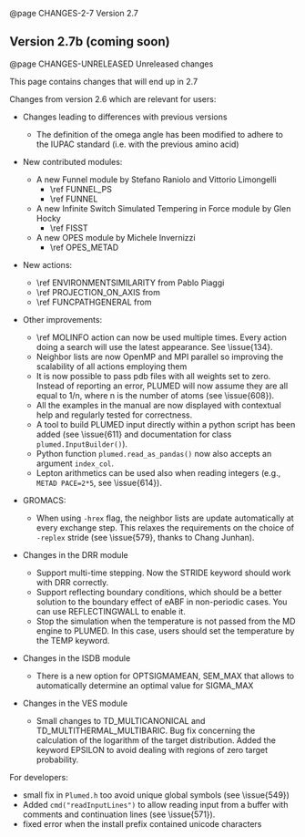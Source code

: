 @page CHANGES-2-7 Version 2.7
  
## Version 2.7b (coming soon)

@page CHANGES-UNRELEASED Unreleased changes 

This page contains changes that will end up in 2.7

Changes from version 2.6 which are relevant for users:

- Changes leading to differences with previous versions
  - The definition of the omega angle has been modified to adhere to the IUPAC standard (i.e. with the previous amino acid)

- New contributed modules:
  - A new Funnel module by Stefano Raniolo and Vittorio Limongelli 
     - \ref FUNNEL_PS 
     - \ref FUNNEL 
  - A new Infinite Switch Simulated Tempering in Force module by Glen Hocky
     - \ref FISST
  - A new OPES module by Michele Invernizzi
     - \ref OPES_METAD

- New actions:
  - \ref ENVIRONMENTSIMILARITY from Pablo Piaggi
  - \ref PROJECTION_ON_AXIS from
  - \ref FUNCPATHGENERAL from

- Other improvements:
  - \ref MOLINFO action can now be used multiple times. Every action doing a search will use the latest
    appearance. See \issue{134}.
  - Neighbor lists are now OpenMP and MPI parallel so improving the scalability of all actions employing them
  - It is now possible to pass pdb files with all weights set to zero. Instead of reporting an error,
    PLUMED will now assume they are all equal to 1/n, where n is the number of atoms (see \issue{608}).
  - All the examples in the manual are now displayed with contextual help and regularly tested for correctness.
  - A tool to build PLUMED input directly within a python script has been added (see \issue{611}
    and documentation for class `plumed.InputBuilder()`).
  - Python function `plumed.read_as_pandas()` now also accepts an argument `index_col`.
  - Lepton arithmetics can be used also when reading integers (e.g., `METAD PACE=2*5`, see \issue{614}).

- GROMACS:
  - When using `-hrex` flag, the neighbor lists are update automatically at every exchange step.
    This relaxes the requirements on the choice of `-replex` stride (see \issue{579}, thanks to Chang Junhan).

- Changes in the DRR module
  - Support multi-time stepping. Now the STRIDE keyword should work with DRR correctly.
  - Support reflecting boundary conditions, which should be a better solution to the boundary effect of eABF in non-periodic cases. You can use REFLECTINGWALL to enable it.
  - Stop the simulation when the temperature is not passed from the MD engine to PLUMED. In this case, users should set the temperature by the TEMP keyword.

- Changes in the ISDB module
  - There is a new option for OPTSIGMAMEAN, SEM_MAX that allows to automatically determine an optimal value for SIGMA_MAX

- Changes in the VES module
  - Small changes to TD_MULTICANONICAL and TD_MULTITHERMAL_MULTIBARIC. Bug fix concerning the calculation of the logarithm of the target distribution. Added the keyword EPSILON to avoid dealing with regions of zero target probability.

For developers:
- small fix in `Plumed.h` too avoid unique global symbols (see \issue{549})
- Added `cmd("readInputLines")` to allow reading input from a buffer with comments and continuation lines (see \issue{571}).
- fixed error when the install prefix contained unicode characters
